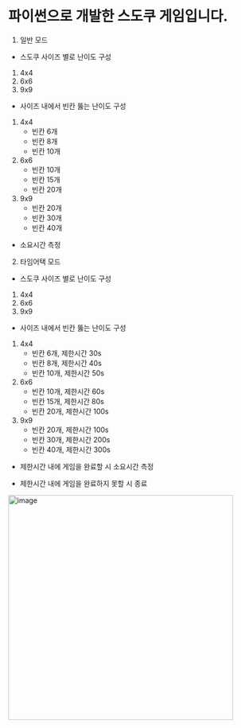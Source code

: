# 파이썬으로 개발한 스도쿠 게임입니다. 

1. 일반 모드
  - 스도쿠 사이즈 별로 난이도 구성 
  1. 4x4
  2. 6x6
  3. 9x9
  
  - 사이즈 내에서 빈칸 뚫는 난이도 구성
  1. 4x4
      - 빈칸 6개
      - 빈칸 8개
      - 빈칸 10개
  2. 6x6
      - 빈칸 10개
      - 빈칸 15개
      - 빈칸 20개
  3. 9x9
      - 빈칸 20개
      - 빈칸 30개
      - 빈칸 40개

  - 소요시간 측정

2. 타임어택 모드
  - 스도쿠 사이즈 별로 난이도 구성 
  1. 4x4
  2. 6x6
  3. 9x9
  
  - 사이즈 내에서 빈칸 뚫는 난이도 구성
  1. 4x4
      - 빈칸 6개, 제한시간 30s
      - 빈칸 8개, 제한시간 40s
      - 빈칸 10개, 제한시간 50s
  2. 6x6
      - 빈칸 10개, 제한시간 60s
      - 빈칸 15개, 제한시간 80s
      - 빈칸 20개, 제한시간 100s
  3. 9x9
      - 빈칸 20개, 제한시간 100s
      - 빈칸 30개, 제한시간 200s
      - 빈칸 40개, 제한시간 300s

  - 제한시간 내에 게임을 완료할 시 소요시간 측정

  - 제한시간 내에 게임을 완료하지 못할 시 종료
  
<img width="452" alt="image" src="https://github.com/minsung-phy/sudoku/assets/133635509/6a1a0021-af12-4e42-a1f1-139be300f2a7">

